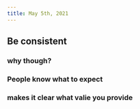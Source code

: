 ```yaml
---
title: May 5th, 2021
---
```


## Be consistent
### why though?
### People know what to expect
### makes it clear what valie you provide
